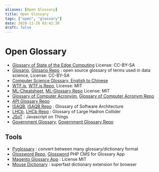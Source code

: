 ```yaml
---
aliases: [Open Glossary]
title: Open Glossary
tags: ["open", "glossary"]
date: 2020-11-28 03:42:30
draft: false
---
```


# Open Glossary

- [Glossary of State of the Edge Computing](https://github.com/State-of-the-Edge/glossary) License: CC-BY-SA
- [Glosario](https://carpentries.github.io/glosario/), [Glosario Repo](https://github.com/carpentries/glosario) : open source glossary of terms used in data science, License: CC-BY-SA
- [Computer Science Glossary, English to Chinese](https://github.com/JuanitoFatas/Computer-Science-Glossary)
- [WTF.is](https://whatthefuck.is/), [WTF.is Repo](https://github.com/gaearon/whatthefuck.is), License: MIT
- [ML-Cheatsheet](http://ml-cheatsheet.readthedocs.io/), [ML-Glossary Repo](https://github.com/bfortuner/ml-glossary) License: MIT
- [Glossary of Computer Acronyim](https://cf-glossary.cfapps.io/), [Glossary of Computer Acronym Repo](https://github.com/pivotal-cf/glossary)
- [API Glossary Repo](https://github.com/Kong/apiglossary)
- [ISAQB](https://leanpub.com/isaqbglossary/read), [ISAQB Repo](https://github.com/isaqb-org/glossary) : Glossary of Software Architecture
- [LHCb](https://lhcb.github.io/glossary), [LHCb Repo](https://github.com/lhcb/glossary) : Glossary of Large Hadron Collider
- [JSoT](https://github.com/lyzadanger/JSoT) : Javascript on Things
- [Government Glossary](https://ben.balter.com/government-glossary/), [Government Glossary Repo](https://github.com/benbalter/government-glossary)

## Tools

- [Pyglossary](https://github.com/ilius/pyglossary) : convert between many glossary/dictionary format
- [Glossword Repo](https://github.com/glosswordteam/Glossword), [Glossword](http://glossword.biz/) PHP CMS for Glossary App
- [Magento Glossary App](https://github.com/magento/glossary) : License MIT
- [Mouse Dictionary](https://github.com/wtetsu/mouse-dictionary) : superfast dictionary extension for browser
